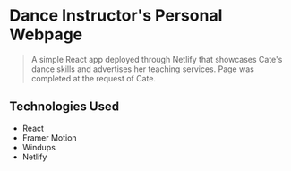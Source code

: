 # Dance Instructor's Personal Webpage
> A simple React app deployed through Netlify that showcases Cate's dance skills and advertises her teaching services. Page was completed at the request of Cate.


## Technologies Used
- React
- Framer Motion
- Windups
- Netlify
